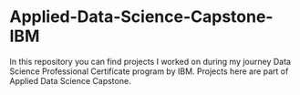 # Applied-Data-Science-Capstone-IBM


In this repository you can find projects I worked on during my journey Data Science Professional Certificate program by IBM. Projects here are part of Applied Data Science Capstone.
